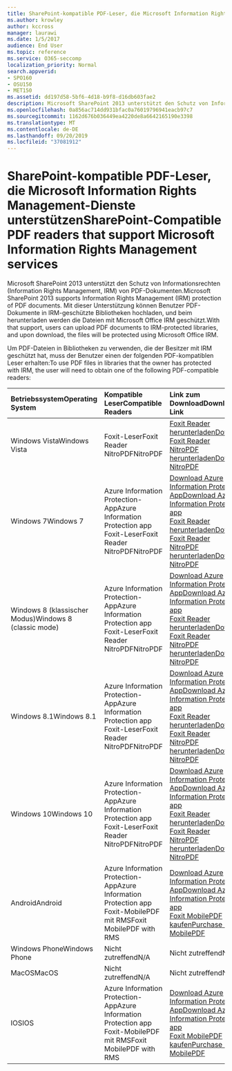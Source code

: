 ```yaml
---
title: SharePoint-kompatible PDF-Leser, die Microsoft Information Rights Management-Dienste unterstützen
ms.author: krowley
author: kccross
manager: laurawi
ms.date: 1/5/2017
audience: End User
ms.topic: reference
ms.service: O365-seccomp
localization_priority: Normal
search.appverid:
- SPO160
- OSU150
- MET150
ms.assetid: dd197d58-5bf6-4d18-b9f8-d16db603fae2
description: Microsoft SharePoint 2013 unterstützt den Schutz von Informationsrechten (Information Rights Management, IRM) von PDF-Dokumenten. Mit dieser Unterstützung können Benutzer PDF-Dokumente in IRM-geschützte Bibliotheken hochladen, und beim herunterladen werden die Dateien mit Microsoft Office IRM geschützt.
ms.openlocfilehash: 0a856ac714dd931bfac0a76019796941eacb97c7
ms.sourcegitcommit: 1162d676b036449ea4220de8a6642165190e3398
ms.translationtype: MT
ms.contentlocale: de-DE
ms.lasthandoff: 09/20/2019
ms.locfileid: "37081912"
---
```

# <a name="sharepoint-compatible-pdf-readers-that-support-microsoft-information-rights-management-services"></a><span data-ttu-id="a93a3-104">SharePoint-kompatible PDF-Leser, die Microsoft Information Rights Management-Dienste unterstützen</span><span class="sxs-lookup"><span data-stu-id="a93a3-104">SharePoint-Compatible PDF readers that support Microsoft Information Rights Management services</span></span>

<span data-ttu-id="a93a3-105">Microsoft SharePoint 2013 unterstützt den Schutz von Informationsrechten (Information Rights Management, IRM) von PDF-Dokumenten.</span><span class="sxs-lookup"><span data-stu-id="a93a3-105">Microsoft SharePoint 2013 supports Information Rights Management (IRM) protection of PDF documents.</span></span> <span data-ttu-id="a93a3-106">Mit dieser Unterstützung können Benutzer PDF-Dokumente in IRM-geschützte Bibliotheken hochladen, und beim herunterladen werden die Dateien mit Microsoft Office IRM geschützt.</span><span class="sxs-lookup"><span data-stu-id="a93a3-106">With that support, users can upload PDF documents to IRM-protected libraries, and upon download, the files will be protected using Microsoft Office IRM.</span></span>
  
<span data-ttu-id="a93a3-107">Um PDF-Dateien in Bibliotheken zu verwenden, die der Besitzer mit IRM geschützt hat, muss der Benutzer einen der folgenden PDF-kompatiblen Leser erhalten:</span><span class="sxs-lookup"><span data-stu-id="a93a3-107">To use PDF files in libraries that the owner has protected with IRM, the user will need to obtain one of the following PDF-compatible readers:</span></span>
  
|<span data-ttu-id="a93a3-108">**Betriebssystem**</span><span class="sxs-lookup"><span data-stu-id="a93a3-108">**Operating System**</span></span>|<span data-ttu-id="a93a3-109">**Kompatible Leser**</span><span class="sxs-lookup"><span data-stu-id="a93a3-109">**Compatible Readers**</span></span>|<span data-ttu-id="a93a3-110">**Link zum Download**</span><span class="sxs-lookup"><span data-stu-id="a93a3-110">**Download Link**</span></span>|
|:-----|:-----|:-----|
|<span data-ttu-id="a93a3-111">Windows Vista</span><span class="sxs-lookup"><span data-stu-id="a93a3-111">Windows Vista</span></span>  <br/> |<span data-ttu-id="a93a3-112">Foxit-Leser</span><span class="sxs-lookup"><span data-stu-id="a93a3-112">Foxit Reader</span></span>  <br/> <span data-ttu-id="a93a3-113">NitroPDF</span><span class="sxs-lookup"><span data-stu-id="a93a3-113">NitroPDF</span></span>  <br/> |[<span data-ttu-id="a93a3-114">Foxit Reader herunterladen</span><span class="sxs-lookup"><span data-stu-id="a93a3-114">Download Foxit Reader</span></span>](https://go.microsoft.com/fwlink/?linkid=253210) <br/> [<span data-ttu-id="a93a3-115">NitroPDF herunterladen</span><span class="sxs-lookup"><span data-stu-id="a93a3-115">Download NitroPDF</span></span>](https://www.gonitro.com/pdf-reader) <br/> |
|<span data-ttu-id="a93a3-116">Windows 7</span><span class="sxs-lookup"><span data-stu-id="a93a3-116">Windows 7</span></span>  <br/> |<span data-ttu-id="a93a3-117">Azure Information Protection-App</span><span class="sxs-lookup"><span data-stu-id="a93a3-117">Azure Information Protection app</span></span>  <br/> <span data-ttu-id="a93a3-118">Foxit-Leser</span><span class="sxs-lookup"><span data-stu-id="a93a3-118">Foxit Reader</span></span>  <br/> <span data-ttu-id="a93a3-119">NitroPDF</span><span class="sxs-lookup"><span data-stu-id="a93a3-119">NitroPDF</span></span>  <br/> |[<span data-ttu-id="a93a3-120">Download Azure Information Protection-App</span><span class="sxs-lookup"><span data-stu-id="a93a3-120">Download Azure Information Protection app</span></span>](https://go.microsoft.com/fwlink/?linkid=837797) <br/> [<span data-ttu-id="a93a3-121">Foxit Reader herunterladen</span><span class="sxs-lookup"><span data-stu-id="a93a3-121">Download Foxit Reader</span></span>](https://go.microsoft.com/fwlink/?linkid=253210) <br/> [<span data-ttu-id="a93a3-122">NitroPDF herunterladen</span><span class="sxs-lookup"><span data-stu-id="a93a3-122">Download NitroPDF</span></span>](https://www.gonitro.com/pdf-reader) <br/> |
|<span data-ttu-id="a93a3-123">Windows 8 (klassischer Modus)</span><span class="sxs-lookup"><span data-stu-id="a93a3-123">Windows 8 (classic mode)</span></span>  <br/> |<span data-ttu-id="a93a3-124">Azure Information Protection-App</span><span class="sxs-lookup"><span data-stu-id="a93a3-124">Azure Information Protection app</span></span>  <br/> <span data-ttu-id="a93a3-125">Foxit-Leser</span><span class="sxs-lookup"><span data-stu-id="a93a3-125">Foxit Reader</span></span>  <br/> <span data-ttu-id="a93a3-126">NitroPDF</span><span class="sxs-lookup"><span data-stu-id="a93a3-126">NitroPDF</span></span>  <br/> |[<span data-ttu-id="a93a3-127">Download Azure Information Protection-App</span><span class="sxs-lookup"><span data-stu-id="a93a3-127">Download Azure Information Protection app</span></span>](https://go.microsoft.com/fwlink/?linkid=837797) <br/> [<span data-ttu-id="a93a3-128">Foxit Reader herunterladen</span><span class="sxs-lookup"><span data-stu-id="a93a3-128">Download Foxit Reader</span></span>](https://go.microsoft.com/fwlink/?linkid=253210) <br/> [<span data-ttu-id="a93a3-129">NitroPDF herunterladen</span><span class="sxs-lookup"><span data-stu-id="a93a3-129">Download NitroPDF</span></span>](https://www.gonitro.com/pdf-reader) <br/> |
|<span data-ttu-id="a93a3-130">Windows 8.1</span><span class="sxs-lookup"><span data-stu-id="a93a3-130">Windows 8.1</span></span>  <br/> |<span data-ttu-id="a93a3-131">Azure Information Protection-App</span><span class="sxs-lookup"><span data-stu-id="a93a3-131">Azure Information Protection app</span></span>  <br/> <span data-ttu-id="a93a3-132">Foxit-Leser</span><span class="sxs-lookup"><span data-stu-id="a93a3-132">Foxit Reader</span></span>  <br/> <span data-ttu-id="a93a3-133">NitroPDF</span><span class="sxs-lookup"><span data-stu-id="a93a3-133">NitroPDF</span></span>  <br/> |[<span data-ttu-id="a93a3-134">Download Azure Information Protection-App</span><span class="sxs-lookup"><span data-stu-id="a93a3-134">Download Azure Information Protection app</span></span>](https://go.microsoft.com/fwlink/?linkid=837797) <br/> [<span data-ttu-id="a93a3-135">Foxit Reader herunterladen</span><span class="sxs-lookup"><span data-stu-id="a93a3-135">Download Foxit Reader</span></span>](https://go.microsoft.com/fwlink/?linkid=253210) <br/> [<span data-ttu-id="a93a3-136">NitroPDF herunterladen</span><span class="sxs-lookup"><span data-stu-id="a93a3-136">Download NitroPDF</span></span>](https://www.gonitro.com/pdf-reader) <br/> |
|<span data-ttu-id="a93a3-137">Windows 10</span><span class="sxs-lookup"><span data-stu-id="a93a3-137">Windows 10</span></span>  <br/> |<span data-ttu-id="a93a3-138">Azure Information Protection-App</span><span class="sxs-lookup"><span data-stu-id="a93a3-138">Azure Information Protection app</span></span>  <br/> <span data-ttu-id="a93a3-139">Foxit-Leser</span><span class="sxs-lookup"><span data-stu-id="a93a3-139">Foxit Reader</span></span>  <br/> <span data-ttu-id="a93a3-140">NitroPDF</span><span class="sxs-lookup"><span data-stu-id="a93a3-140">NitroPDF</span></span>  <br/> |[<span data-ttu-id="a93a3-141">Download Azure Information Protection-App</span><span class="sxs-lookup"><span data-stu-id="a93a3-141">Download Azure Information Protection app</span></span>](https://go.microsoft.com/fwlink/?linkid=837797) <br/> [<span data-ttu-id="a93a3-142">Foxit Reader herunterladen</span><span class="sxs-lookup"><span data-stu-id="a93a3-142">Download Foxit Reader</span></span>](https://go.microsoft.com/fwlink/?linkid=253210) <br/> [<span data-ttu-id="a93a3-143">NitroPDF herunterladen</span><span class="sxs-lookup"><span data-stu-id="a93a3-143">Download NitroPDF</span></span>](https://www.gonitro.com/pdf-reader) <br/> |
|<span data-ttu-id="a93a3-144">Android</span><span class="sxs-lookup"><span data-stu-id="a93a3-144">Android</span></span>  <br/> |<span data-ttu-id="a93a3-145">Azure Information Protection-App</span><span class="sxs-lookup"><span data-stu-id="a93a3-145">Azure Information Protection app</span></span>  <br/> <span data-ttu-id="a93a3-146">Foxit-MobilePDF mit RMS</span><span class="sxs-lookup"><span data-stu-id="a93a3-146">Foxit MobilePDF with RMS</span></span>  <br/> |[<span data-ttu-id="a93a3-147">Download Azure Information Protection-App</span><span class="sxs-lookup"><span data-stu-id="a93a3-147">Download Azure Information Protection app</span></span>](https://go.microsoft.com/fwlink/?linkid=836827) <br/> [<span data-ttu-id="a93a3-148">Foxit MobilePDF kaufen</span><span class="sxs-lookup"><span data-stu-id="a93a3-148">Purchase Foxit MobilePDF</span></span>](https://play.google.com/store/apps/details?id=com.foxit.mobile.pdf.rms) <br/> |
|<span data-ttu-id="a93a3-149">Windows Phone</span><span class="sxs-lookup"><span data-stu-id="a93a3-149">Windows Phone</span></span>  <br/> |<span data-ttu-id="a93a3-150">Nicht zutreffend</span><span class="sxs-lookup"><span data-stu-id="a93a3-150">N/A</span></span>  <br/> |<span data-ttu-id="a93a3-151">Nicht zutreffend</span><span class="sxs-lookup"><span data-stu-id="a93a3-151">N/A</span></span>  <br/> |
|<span data-ttu-id="a93a3-152">MacOS</span><span class="sxs-lookup"><span data-stu-id="a93a3-152">MacOS</span></span>  <br/> |<span data-ttu-id="a93a3-153">Nicht zutreffend</span><span class="sxs-lookup"><span data-stu-id="a93a3-153">N/A</span></span>  <br/> |<span data-ttu-id="a93a3-154">Nicht zutreffend</span><span class="sxs-lookup"><span data-stu-id="a93a3-154">N/A</span></span>  <br/> |
|<span data-ttu-id="a93a3-155">IOS</span><span class="sxs-lookup"><span data-stu-id="a93a3-155">IOS</span></span>  <br/> |<span data-ttu-id="a93a3-156">Azure Information Protection-App</span><span class="sxs-lookup"><span data-stu-id="a93a3-156">Azure Information Protection app</span></span>  <br/> <span data-ttu-id="a93a3-157">Foxit-MobilePDF mit RMS</span><span class="sxs-lookup"><span data-stu-id="a93a3-157">Foxit MobilePDF with RMS</span></span>  <br/> |[<span data-ttu-id="a93a3-158">Download Azure Information Protection-App</span><span class="sxs-lookup"><span data-stu-id="a93a3-158">Download Azure Information Protection app</span></span>](https://go.microsoft.com/fwlink/?linkid=836828) <br/> [<span data-ttu-id="a93a3-159">Foxit MobilePDF kaufen</span><span class="sxs-lookup"><span data-stu-id="a93a3-159">Purchase Foxit MobilePDF</span></span>](https://play.google.com/store/apps/details?id=com.foxit.mobile.pdf.rms) <br/> |
   

